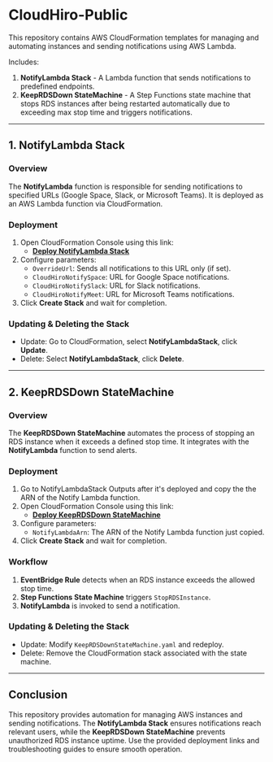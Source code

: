 # CloudHiro-Public

This repository contains AWS CloudFormation templates for managing and automating instances and sending notifications using AWS Lambda. 

Includes:
1. **NotifyLambda Stack** - A Lambda function that sends notifications to predefined endpoints.
2. **KeepRDSDown StateMachine** - A Step Functions state machine that stops RDS instances after being restarted automatically due to exceeding max stop time and triggers notifications.

---

## **1. NotifyLambda Stack**

### **Overview**
The **NotifyLambda** function is responsible for sending notifications to specified URLs (Google Space, Slack, or Microsoft Teams). It is deployed as an AWS Lambda function via CloudFormation.

### **Deployment**

1. Open CloudFormation Console using this link:
   - **[Deploy NotifyLambda Stack](https://us-east-2.console.aws.amazon.com/cloudformation/home?region=us-east-2#/stacks/create?stackName=NotifyLambdaStack&templateURL=https://cloudhiro-public.s3.us-east-2.amazonaws.com/NotifyLambdaStack.yaml)**
2. Configure parameters:
   - `OverrideUrl`: Sends all notifications to this URL only (if set).
   - `CloudHiroNotifySpace`: URL for Google Space notifications.
   - `CloudHiroNotifySlack`: URL for Slack notifications.
   - `CloudHiroNotifyMeet`: URL for Microsoft Teams notifications.
3. Click **Create Stack** and wait for completion.

### **Updating & Deleting the Stack**
- Update: Go to CloudFormation, select **NotifyLambdaStack**, click **Update**.
- Delete: Select **NotifyLambdaStack**, click **Delete**.

---

## **2. KeepRDSDown StateMachine**

### **Overview**
The **KeepRDSDown StateMachine** automates the process of stopping an RDS instance when it exceeds a defined stop time. It integrates with the **NotifyLambda** function to send alerts.

### **Deployment**
1. Go to NotifyLambdaStack Outputs after it's deployed and copy the the ARN of the Notify Lambda function.
2. Open CloudFormation Console using this link:
   - **[Deploy KeepRDSDown StateMachine](https://us-east-2.console.aws.amazon.com/cloudformation/home?region=us-east-2#/stacks/create?stackName=KeepRDSDown&templateURL=https://cloudhiro-public.s3.us-east-2.amazonaws.com/KeepRDSDownStateMachine.yaml)**
3. Configure parameters:
   - `NotifyLambdaArn`: The ARN of the Notify Lambda function just copied.
4. Click **Create Stack** and wait for completion.

### **Workflow**
1. **EventBridge Rule** detects when an RDS instance exceeds the allowed stop time.
2. **Step Functions State Machine** triggers `StopRDSInstance`.
3. **NotifyLambda** is invoked to send a notification.

### **Updating & Deleting the Stack**
- Update: Modify `KeepRDSDownStateMachine.yaml` and redeploy.
- Delete: Remove the CloudFormation stack associated with the state machine.

---

## **Conclusion**
This repository provides automation for managing AWS instances and sending notifications. The **NotifyLambda Stack** ensures notifications reach relevant users, while the **KeepRDSDown StateMachine** prevents unauthorized RDS instance uptime. Use the provided deployment links and troubleshooting guides to ensure smooth operation.

